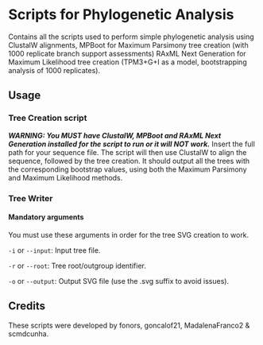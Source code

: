 # Scripts for Phylogenetic Analysis
Contains all the scripts used to perform simple phylogenetic analysis using ClustalW alignments, MPBoot for Maximum Parsimony tree creation (with 1000 replicate branch support assessments) RAxML Next Generation for Maximum Likelihood tree creation (TPM3+G+I as a model, bootstrapping analysis of 1000 replicates).

## Usage
### Tree Creation script
***WARNING: You MUST have ClustalW, MPBoot and RAxML Next Generation installed for the script to run or it will NOT work.***
Insert the full path for your sequence file. The script will then use ClustalW to align the sequence, followed by the tree creation. It should output all the trees with the corresponding bootstrap values, using both the Maximum Parsimony and Maximum Likelihood methods.

### Tree Writer
#### Mandatory arguments
You must use these arguments in order for the tree SVG creation to work.

`-i` or `--input`: Input tree file.

`-r` or `--root`: Tree root/outgroup identifier.

`-o` or `--output`: Output SVG file (use the .svg suffix to avoid issues).

## Credits
These scripts were developed by fonors, goncalof21, MadalenaFranco2 & scmdcunha.
